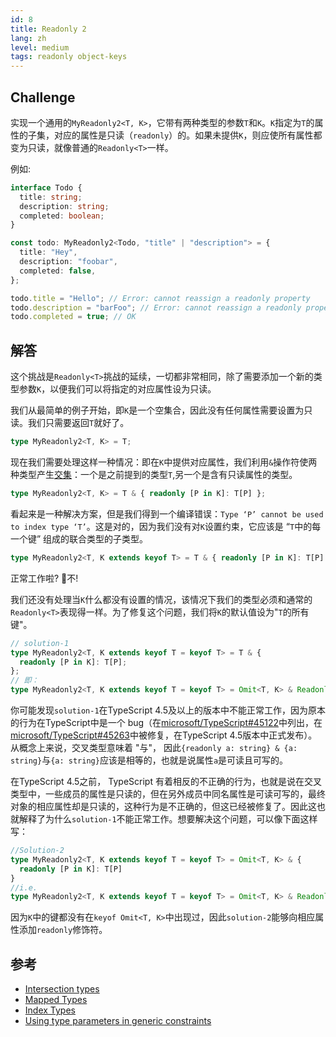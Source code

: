 ```yaml
---
id: 8
title: Readonly 2
lang: zh
level: medium
tags: readonly object-keys
---
```


## Challenge

实现一个通用的`MyReadonly2<T, K>`，它带有两种类型的参数`T`和`K`。`K`指定为`T`的属性的子集，对应的属性是只读（`readonly`）的。如果未提供`K`，则应使所有属性都变为只读，就像普通的`Readonly<T>`一样。

例如:

```ts
interface Todo {
  title: string;
  description: string;
  completed: boolean;
}

const todo: MyReadonly2<Todo, "title" | "description"> = {
  title: "Hey",
  description: "foobar",
  completed: false,
};

todo.title = "Hello"; // Error: cannot reassign a readonly property
todo.description = "barFoo"; // Error: cannot reassign a readonly property
todo.completed = true; // OK
```

## 解答

这个挑战是`Readonly<T>`挑战的延续，一切都非常相同，除了需要添加一个新的类型参数`K`，以便我们可以将指定的对应属性设为只读。

我们从最简单的例子开始，即`K`是一个空集合，因此没有任何属性需要设置为只读。我们只需要返回`T`就好了。

```ts
type MyReadonly2<T, K> = T;
```

现在我们需要处理这样一种情况：即在`K`中提供对应属性，我们利用`&`操作符使两种类型产生[交集](https://www.typescriptlang.org/docs/handbook/2/objects.html#intersection-types)：一个是之前提到的类型`T`,另一个是含有只读属性的类型。

```ts
type MyReadonly2<T, K> = T & { readonly [P in K]: T[P] };
```

看起来是一种解决方案，但是我们得到一个编译错误：`Type ‘P’ cannot be used to index type ‘T’`。这是对的，因为我们没有对`K`设置约束，它应该是  “`T`中的每一个键”  组成的联合类型的子类型。

```ts
type MyReadonly2<T, K extends keyof T> = T & { readonly [P in K]: T[P] };
```

正常工作啦?
🙅‍不!

我们还没有处理当`K`什么都没有设置的情况，该情况下我们的类型必须和通常的`Readonly<T>`表现得一样。为了修复这个问题，我们将`K`的默认值设为"`T`的所有键"。

```ts
// solution-1
type MyReadonly2<T, K extends keyof T = keyof T> = T & {
  readonly [P in K]: T[P];
};
// 即：
type MyReadonly2<T, K extends keyof T = keyof T> = Omit<T, K> & Readonly<T>
```

你可能发现`solution-1`在TypeScript 4.5及以上的版本中不能正常工作，因为原本的行为在TypeScript中是一个 bug（在[microsoft/TypeScript#45122](https://github.com/microsoft/TypeScript/issues/45122)中列出，在[microsoft/TypeScript#45263](https://github.com/microsoft/TypeScript/pull/45263)中被修复，在TypeScript 4.5版本中正式发布）。从概念上来说，交叉类型意味着 "与"， 因此`{readonly a: string} & {a: string}`与`{a: string}`应该是相等的，也就是说属性`a`是可读且可写的。

在TypeScript 4.5之前， TypeScript 有着相反的不正确的行为，也就是说在交叉类型中，一些成员的属性是只读的，但在另外成员中同名属性是可读可写的，最终对象的相应属性却是只读的，这种行为是不正确的，但这已经被修复了。因此这也就解释了为什么`solution-1`不能正常工作。想要解决这个问题，可以像下面这样写：

```ts
//Solution-2
type MyReadonly2<T, K extends keyof T = keyof T> = Omit<T, K> & {
  readonly [P in K]: T[P]
}
//i.e.
type MyReadonly2<T, K extends keyof T = keyof T> = Omit<T, K> & Readonly<T>
```

因为`K`中的键都没有在`keyof Omit<T, K>`中出现过，因此`solution-2`能够向相应属性添加`readonly`修饰符。

## 参考

- [Intersection types](https://www.typescriptlang.org/docs/handbook/2/objects.html#intersection-types)
- [Mapped Types](https://www.typescriptlang.org/docs/handbook/2/mapped-types.html)
- [Index Types](https://www.typescriptlang.org/docs/handbook/2/indexed-access-types.html)
- [Using type parameters in generic constraints](https://www.typescriptlang.org/docs/handbook/2/generics.html#using-type-parameters-in-generic-constraints)
